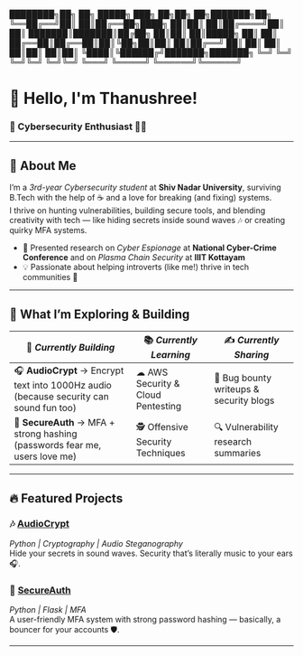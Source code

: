 ████████╗██╗ ██╗ █████╗ ███╗ ██╗██╗ ██╗███████╗██╗
╚══██╔══╝██║ ██║██╔══██╗████╗ ██║██║ ██║██╔════╝██║
██║ ███████║███████║██╔██╗ ██║██║ ██║█████╗ ██║
██║ ██╔══██║██╔══██║██║╚██╗██║██║ ██║██╔══╝ ██║
██║ ██║ ██║██║ ██║██║ ╚████║╚██████╔╝███████╗███████╗
╚═╝ ╚═╝ ╚═╝╚═╝ ╚═╝╚═╝ ╚═══╝ ╚═════╝ ╚══════╝╚══════╝

# 👋 Hello, I'm Thanushree!  

### 🚀 Cybersecurity Enthusiast 🕵️‍♀️  

---

## 🌟 About Me  

I’m a *3rd-year Cybersecurity student* at **Shiv Nadar University**, surviving B.Tech with the help of ☕ and a love for breaking (and fixing) systems.  
I thrive on hunting vulnerabilities, building secure tools, and blending creativity with tech — like hiding secrets inside sound waves 🎶 or creating quirky MFA systems.  

- 📝 Presented research on *Cyber Espionage* at **National Cyber-Crime Conference** and on *Plasma Chain Security* at **IIIT Kottayam**  
- 💡 Passionate about helping introverts (like me!) thrive in tech communities 🚀  

---

## 🔭 What I’m Exploring & Building  

| 🚧 *Currently Building*                  | 📚 *Currently Learning*             | ✍ *Currently Sharing*                 |
|------------------------------------------|-------------------------------------|----------------------------------------|
| 🎧 **AudioCrypt** → Encrypt text into 1000Hz audio (because security can sound fun too) | ☁ AWS Security & Cloud Pentesting  | 📖 Bug bounty writeups & security blogs |
| 🔐 **SecureAuth** → MFA + strong hashing (passwords fear me, users love me) | 🕵 Offensive Security Techniques   | 🔍 Vulnerability research summaries     |

---

## 🔥 Featured Projects  

### 🎶 [AudioCrypt](https://github.com/yourusername/audiocrypt)  
*Python | Cryptography | Audio Steganography*  
Hide your secrets in sound waves. Security that’s literally music to your ears 🎧.  

### 🔑 [SecureAuth](https://github.com/yourusername/secureauth)  
*Python | Flask | MFA*  
A user-friendly MFA system with strong password hashing — basically, a bouncer for your accounts 🛡️.  

---
